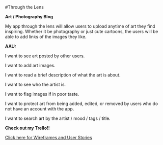 #Through the Lens 



**Art / Photography Blog** 
    
My app through the lens will allow users to upload anytime of art they find inspiring. Whether it be photography or just cute cartoons, the users will be able to add links of the images they like.    

**AAU:**

I want to see art posted by other users. 

I want to add art images. 

I want to read a brief description of what the art is about. 

I want to see who the artist is. 

I want to flag images if in poor taste. 

I want to protect art from being added, edited, or removed by users who do not have an account with the app. 

I want to search art by the artist / mood / tags /  title. 




**Check out my Trello!!**   
    
[Click here for Wireframes and User Stories ](https://trello.com/b/X6sjAe5G/ruby-rails-project)
